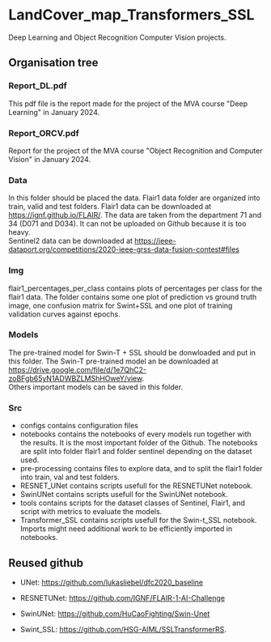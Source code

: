 # LandCover_map_Transformers_SSL
Deep Learning and Object Recognition Computer Vision projects.  

## Organisation tree

### Report_DL.pdf
This pdf file is the report made for the project of the MVA course "Deep Learning" in January 2024. 

### Report_ORCV.pdf
Report for the project of the MVA course "Object Recognition and Computer Vision" in January 2024. 

### Data
In this folder should be placed the data. Flair1 data folder are organized into train, valid and test folders. 
Flair1 data can be downloaded at https://ignf.github.io/FLAIR/. The data are taken from the department 71 and 34 (D071 and D034). It can not be uploaded on Github because it is too heavy.  
Sentinel2 data can be downloaded at https://ieee-dataport.org/competitions/2020-ieee-grss-data-fusion-contest#files

### Img
flair1_percentages_per_class contains plots of percentages per class for the flair1 data. The folder contains some one plot of prediction vs ground truth image, one confusion matrix for Swint+SSL and one plot of training validation curves against epochs. 

### Models 
The pre-trained model for Swin-T + SSL should be donwloaded and put in this folder. The Swin-T pre-trained model an be downloaded at https://drive.google.com/file/d/1e7QhC2-zoBFgb65yN1ADWBZLMShHOweY/view.  
Others important models can be saved in this folder. 

### Src
* configs contains configuration files
* notebooks contains the notebooks of every models run together with the results. It is the most important folder of the Github. The notebooks are split into folder flair1 and folder sentinel depending on the dataset used. 
* pre-processing contains files to explore data, and to split the flair1 folder into train, val and test folders. 
* RESNET_UNet contains scripts usefull for the RESNETUNet notebook.
* SwinUNet contains scripts usefull for the SwinUNet notebook.
* tools contains scripts for the dataset classes of Sentinel, Flair1, and script with metrics to evaluate the models. 
* Transformer_SSL contains scripts usefull for the Swin-t_SSL notebook. 
Imports might need additional work to be efficiently imported in notebooks. 

## Reused github
* UNet: https://github.com/lukasliebel/dfc2020_baseline  

* RESNETUNet: https://github.com/IGNF/FLAIR-1-AI-Challenge  

* SwinUNet: https://github.com/HuCaoFighting/Swin-Unet  

* Swint_SSL: https://github.com/HSG-AIML/SSLTransformerRS. 